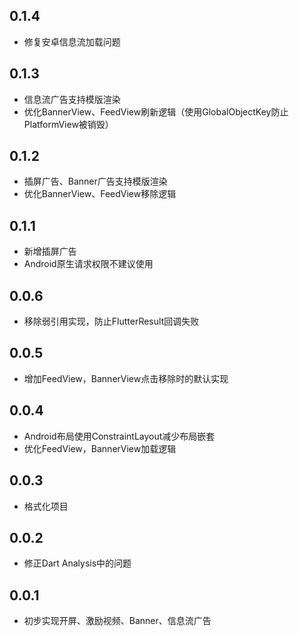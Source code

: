 
## 0.1.4

* 修复安卓信息流加载问题

## 0.1.3

* 信息流广告支持模版渲染
* 优化BannerView、FeedView刷新逻辑（使用GlobalObjectKey防止PlatformView被销毁）

## 0.1.2

* 插屏广告、Banner广告支持模版渲染
* 优化BannerView、FeedView移除逻辑

## 0.1.1

* 新增插屏广告
* Android原生请求权限不建议使用

## 0.0.6

* 移除弱引用实现，防止FlutterResult回调失败


## 0.0.5

* 增加FeedView，BannerView点击移除时的默认实现


## 0.0.4

* Android布局使用ConstraintLayout减少布局嵌套
* 优化FeedView，BannerView加载逻辑


## 0.0.3

* 格式化项目


## 0.0.2

* 修正Dart Analysis中的问题


## 0.0.1

* 初步实现开屏、激励视频、Banner、信息流广告




